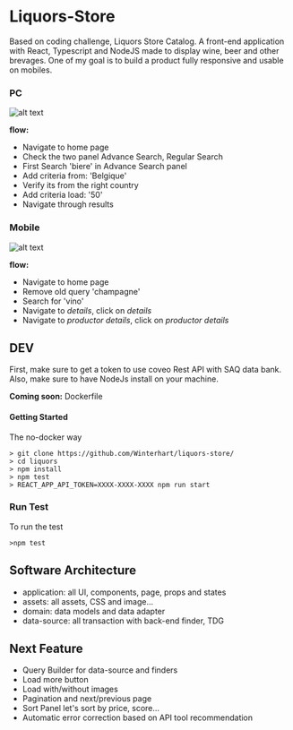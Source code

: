# Liquors-Store

Based on coding challenge, Liquors Store Catalog.
A front-end application with React, Typescript and NodeJS made to display wine, beer and other brevages. 
One of my goal is to build a product fully responsive and usable on mobiles.


### PC 

![alt text](https://github.com/Winterhart/liquors-store/blob/master/docs/LiquorsPC.gif "store")


**flow:**
- Navigate to home page
- Check the two panel Advance Search, Regular Search
- First Search 'biere' in Advance Search panel
- Add criteria from: 'Belgique'
- Verify its from the right country
- Add criteria load: '50'
- Navigate through results


### Mobile
![alt text](https://github.com/Winterhart/liquors-store/blob/master/docs/mobile2.gif "store")


**flow:**
- Navigate to home page
- Remove old query 'champagne'
- Search for 'vino'
- Navigate to *details*, click on *details*
- Navigate to *productor details*, click on *productor details*


## DEV

First, make sure to get a token to use coveo Rest API with SAQ data bank.
Also, make sure to have NodeJs install on your machine.

**Coming soon:** Dockerfile

#### Getting Started

The no-docker way

```
> git clone https://github.com/Winterhart/liquors-store/
> cd liquors
> npm install
> npm test
> REACT_APP_API_TOKEN=XXXX-XXXX-XXXX npm run start

```

### Run Test

To run the test

`>npm test`

## Software Architecture

- application: all UI, components, page, props and states
- assets: all assets, CSS and image...
- domain: data models and data adapter
- data-source: all transaction with back-end finder, TDG


## Next Feature

- Query Builder for data-source and finders
- Load more button
- Load with/without images
- Pagination and next/previous page
- Sort Panel let's sort by price, score...
- Automatic error correction based on API tool recommendation




